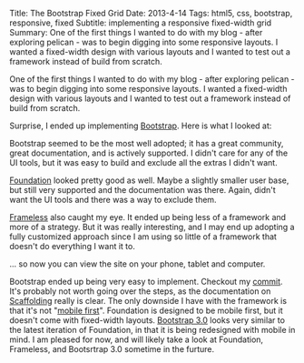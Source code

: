 Title: The Bootstrap Fixed Grid
Date: 2013-4-14
Tags: html5, css, bootstrap, responsive, fixed
Subtitle: implementing a responsive fixed-width grid
Summary: One of the first things I wanted to do with my blog - after exploring
         pelican - was to begin digging into some responsive layouts. I wanted
         a fixed-width design with various layouts and I wanted to test out a
         framework instead of build from scratch.

One of the first things I wanted to do with my blog - after exploring pelican -
was to begin digging into some responsive layouts. I wanted a fixed-width
design with various layouts and I wanted to test out a framework instead of
build from scratch.

Surprise, I ended up implementing [Bootstrap][]. Here is what I looked at:

Bootstrap seemed to be the most well adopted; it has a great community, great
documentation, and is actively supported. I didn't care for any of the UI
tools, but it was easy to build and exclude all the extras I didn't want.

[Foundation][] looked pretty good as well. Maybe a slightly smaller user base,
but still very supported and the documentation was there. Again, didn't want
the UI tools and there was a way to exclude them.

[Frameless][] also caught my eye. It ended up being less of a framework and
more of a strategy. But it was really interesting, and I may end up adopting a
fully customized approach since I am using so little of a framework that
doesn't do everything I want it to.

... so now you can view the site on your phone, tablet and computer.

Bootstrap ended up being very easy to implement. Checkout my [commit][]. It's
probably not worth going over the steps, as the documentation on
[Scaffolding][] really is clear. The only downside I have with the framework is
that it's not "[mobile first][]". Foundation is designed to be mobile first,
but it doesn't come with fixed-width layouts. [Bootstrap 3.0][] looks very
similar to the latest iteration of Foundation, in that it is being redesigned
with mobile in mind. I am pleased for now, and will likely take a look at
Foundation, Frameless, and Bootsrtrap 3.0 sometime in the furture.

[bootstrap]: http://twitter.github.io/bootstrap/ "Bootstrap"
[bootstrap 3.0]: http://thenextweb.com/dd/2013/03/10/heres-an-early-look-at-bootstrap-3-rewritten-to-be-mobile-friendly-from-the-start/ "Bootstrap 3.0"
[commit]: http://github.com/michaelreneer/michaelreneer.github.com/commit/9320672f46bd3334685ef7a6f064b09dfccaf9b0 "Commit"
[foundation]: http://foundation.zurb.com "Foundation"
[frameless]: http://framelessgrid.com "Frameless"
[mobile first]: http://www.lukew.com/ff/entry.asp?933 "Mobile First"
[scaffolding]: http://twitter.github.io/bootstrap/scaffolding.html "Scaffolding"

